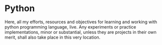 # Python

Here, all my efforts, resources and objectives for learning and working with python programming language, live. Any experiments or practice implementations, minor or substantial, unless they are projects in their own merit, shall also take place in this very location.
